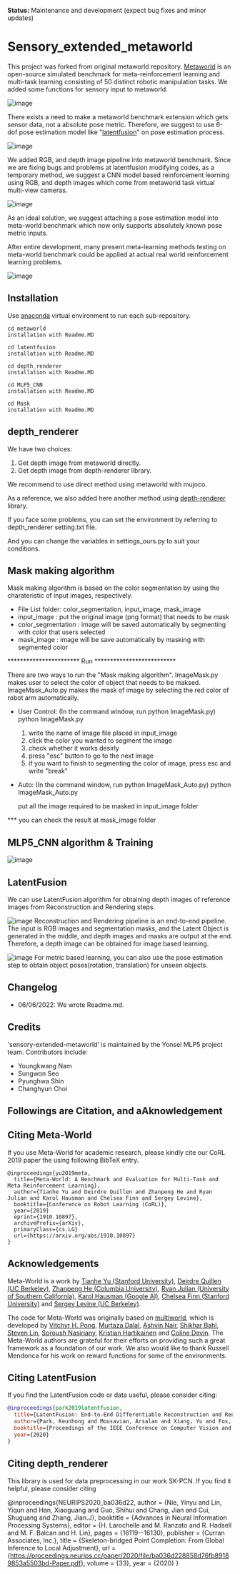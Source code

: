 **Status:** Maintenance and development (expect bug fixes and minor updates)


# Sensory_extended_metaworld
This project was forked from original metaworld repository. [Metaworld](https://github.com/rlworkgroup/metaworld) is an open-source simulated benchmark for meta-reinforcement learning and multi-task learning consisting of 50 distinct robotic manipulation tasks. We added some functions for sensory input to  metaworld.


![image](https://user-images.githubusercontent.com/51065570/172418379-cf88c010-ef26-4d45-ad34-639f48969184.png)

There exists a need to make a metaworld benchmark extension which gets sensor data, not a absolute pose metric.
Therefore, we suggest to use 6-dof pose estimation model like "[latentfusion](https://keunhong.com/publications/latentfusion/)" on pose estimation process. 

![image](https://user-images.githubusercontent.com/51065570/172429197-12671c47-bb38-41d9-8deb-e3f75e434fb2.png)

We added RGB, and depth image pipeline into metaworld benchmark.
Since we are fixing bugs and problems at latentfusion modifying codes, as a temporary method, we suggest a CNN model based reinforcement learning using RGB, and depth images which come from metaworld task virtual multi-view cameras.

![image](https://user-images.githubusercontent.com/51065570/172418425-a32c2197-6650-4e6f-9c5e-d563b0f9d3ee.png)

As an ideal solution, we suggest attaching a pose estimation model into meta-world benchmark which now only supports absolutely known pose metric inputs.

After entire development, many present meta-learning methods testing on meta-world benchmark could be applied at actual real world reinforcement learning problems.


![image](https://user-images.githubusercontent.com/51065570/172428831-5e05c606-2028-497c-a87a-4c1a603d333f.png)


## Installation

Use [anaconda](https://www.anaconda.com/) virtual environment to run each sub-repository.

```
cd metaworld
installation with Readme.MD
```

```
cd latentfusion
installation with Readme.MD
```

```
cd depth_renderer
installation with Readme.MD
```

```
cd MLP5_CNN
installation with Readme.MD
```

```
cd Mask
installation with Readme.MD
```
## depth_renderer
We have two choices: 
1. Get depth image from metaworld directly.
2. Get depth image from depth-renderer library.

We recommend to use direct method using metaworld with mujoco.

As a reference, we also added here another method using [depth-renderer](https://github.com/yinyunie/depth_renderer) library.

If you face some problems, you can set the environment by referring to depth_renderer setting.txt file.

And you can change the variables in settings_ours.py to suit your conditions.

## Mask making algorithm
Mask making algorithm is based on the color segmentation by using the charateristic of input images, respectively. 
- File List
 folder: color_segmentation, input_image, mask_image
 - input_image : put the original image (png format) that needs to be mask
 - color_segmentation : image will be saved automatically by segmenting with color that users selected
 - mask_image : image will be save automatically by masking with segmented color

*********************** Run **************************

There are two ways to run the "Mask making algorithm". 
ImageMask.py makes user to select the color of object that needs to be maksed.  
ImageMask_Auto.py makes the mask of image by selecting the red color of robot arm automatically.

- User Control:
  (In the command window, run python ImageMask.py)
   python ImageMask.py

   1. write the name of image file placed in input_image
   2. click the color you wanted to segment the image
   3. check whether it works desirly
   4. press "esc" button to go to the next image
   5. if you want to finish to segmenting the color of image, press esc and write "break"

- Auto:
  (In the command window, run python ImageMask_Auto.py)
  python ImageMask_Auto.py

  put all the image required to be masked in input_image folder

*** you can check the result at mask_image folder



## MLP5_CNN algorithm & Training

![image](https://user-images.githubusercontent.com/51065570/172429384-946a8a6a-965c-4cee-9286-478f9b806aa2.png)


## LatentFusion
We can use LatentFusion algorithm for obtaining depth images of reference images from Reconstruction and Rendering steps.

![image](https://user-images.githubusercontent.com/84079247/174719456-9922f6b5-3203-4fc8-acb9-0fb50a01ce85.png)
Reconstruction and Rendering pipeline is an end-to-end pipeline.
The input is RGB images and segmentation masks, and the Latent Object is generated in the middle,
and depth images and masks are output at the end. 
Therefore, a depth image can be obtained for image based learning.

![image](https://user-images.githubusercontent.com/84079247/174719671-1ecf3e2d-9abf-4f51-a0c9-2a8d48f477ea.png)
For metric based learning, you can also use the pose estimation step to obtain object poses(rotation, translation)
for unseen objects.


## Changelog

- 06/06/2022: We wrote Readme.md.

## Credits

'sensory-extended-metaworld' is maintained by the Yonsei MLP5 project team. Contributors include:
 - Youngkwang Nam
 - Sungwon Seo
 - Pyunghwa Shin
 - Changhyun Choi

## Followings are Citation, and aAknowledgement

## Citing Meta-World
If you use Meta-World for academic research, please kindly cite our CoRL 2019 paper the using following BibTeX entry.

```
@inproceedings{yu2019meta,
  title={Meta-World: A Benchmark and Evaluation for Multi-Task and Meta Reinforcement Learning},
  author={Tianhe Yu and Deirdre Quillen and Zhanpeng He and Ryan Julian and Karol Hausman and Chelsea Finn and Sergey Levine},
  booktitle={Conference on Robot Learning (CoRL)},
  year={2019}
  eprint={1910.10897},
  archivePrefix={arXiv},
  primaryClass={cs.LG}
  url={https://arxiv.org/abs/1910.10897}
}
```

## Acknowledgements
Meta-World is a work by [Tianhe Yu (Stanford University)](https://cs.stanford.edu/~tianheyu/), [Deirdre Quillen (UC Berkeley)](https://scholar.google.com/citations?user=eDQsOFMAAAAJ&hl=en), [Zhanpeng He (Columbia University)](https://zhanpenghe.github.io), [Ryan Julian (University of Southern California)](https://ryanjulian.me), [Karol Hausman (Google AI)](https://karolhausman.github.io),  [Chelsea Finn (Stanford University)](https://ai.stanford.edu/~cbfinn/) and [Sergey Levine (UC Berkeley)](https://people.eecs.berkeley.edu/~svlevine/).

The code for Meta-World was originally based on [multiworld](https://github.com/vitchyr/multiworld), which is developed by [Vitchyr H. Pong](https://people.eecs.berkeley.edu/~vitchyr/), [Murtaza Dalal](https://github.com/mdalal2020), [Ashvin Nair](http://ashvin.me/), [Shikhar Bahl](https://shikharbahl.github.io), [Steven Lin](https://github.com/stevenlin1111), [Soroush Nasiriany](http://snasiriany.me/), [Kristian Hartikainen](https://hartikainen.github.io/) and [Coline Devin](https://github.com/cdevin). The Meta-World authors are grateful for their efforts on providing such a great framework as a foundation of our work. We also would like to thank Russell Mendonca for his work on reward functions for some of the environments.

## Citing LatentFusion
If you find the LatentFusion code or data useful, please consider citing:

```bibtex
@inproceedings{park2019latentfusion,
  title={LatentFusion: End-to-End Differentiable Reconstruction and Rendering for Unseen Object Pose Estimation},
  author={Park, Keunhong and Mousavian, Arsalan and Xiang, Yu and Fox, Dieter},
  booktitle={Proceedings of the IEEE Conference on Computer Vision and Pattern Recognition},
  year={2020}
}
```

## Citing depth_renderer
This library is used for data preprocessing in our work SK-PCN. If you find it helpful, please consider citing

@inproceedings{NEURIPS2020_ba036d22,
 author = {Nie, Yinyu and Lin, Yiqun and Han, Xiaoguang and Guo, Shihui and Chang, Jian and Cui, Shuguang and Zhang, Jian.J},
 booktitle = {Advances in Neural Information Processing Systems},
 editor = {H. Larochelle and M. Ranzato and R. Hadsell and M. F. Balcan and H. Lin},
 pages = {16119--16130},
 publisher = {Curran Associates, Inc.},
 title = {Skeleton-bridged Point Completion: From Global Inference to Local Adjustment},
 url = {https://proceedings.neurips.cc/paper/2020/file/ba036d228858d76fb89189853a5503bd-Paper.pdf},
 volume = {33},
 year = {2020}
}
